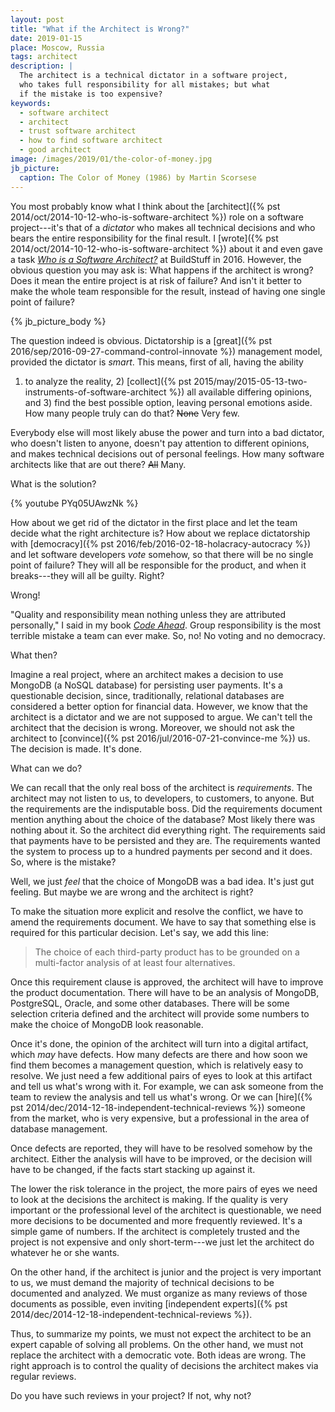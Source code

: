 ```yaml
---
layout: post
title: "What if the Architect is Wrong?"
date: 2019-01-15
place: Moscow, Russia
tags: architect
description: |
  The architect is a technical dictator in a software project,
  who takes full responsibility for all mistakes; but what
  if the mistake is too expensive?
keywords:
  - software architect
  - architect
  - trust software architect
  - how to find software architect
  - good architect
image: /images/2019/01/the-color-of-money.jpg
jb_picture:
  caption: The Color of Money (1986) by Martin Scorsese
---
```


You most probably know what I think about the
[architect]({% pst 2014/oct/2014-10-12-who-is-software-architect %})
role on a software project---it's that of a _dictator_ who makes all technical decisions
and who bears the entire responsibility for the final result. I [wrote]({% pst 2014/oct/2014-10-12-who-is-software-architect %})
about it and even gave a task [_Who is a Software Architect?_](https://www.youtube.com/watch?v=R1lA7pN60xg)
at BuildStuff in 2016. However, the obvious question you may ask is:
What happens if the architect is wrong? Does it mean the entire project
is at risk of failure? And isn't it better to make the whole team responsible
for the result, instead of having one single point of failure?

<!--more-->

{% jb_picture_body %}

The question indeed is obvious. Dictatorship is a [great]({% pst 2016/sep/2016-09-27-command-control-innovate %})
management model, provided the dictator is _smart_. This means, first of all, having the ability
1) to analyze the reality, 2) [collect]({% pst 2015/may/2015-05-13-two-instruments-of-software-architect %})
all available differing opinions, and 3) find
the best possible option, leaving personal emotions aside. How many people
truly can do that? <del>None</del> Very few.

Everybody else will most likely abuse the power and turn into a bad dictator,
who doesn't listen to anyone, doesn't pay attention to different opinions,
and makes technical decisions out of personal feelings. How many
software architects like that are out there? <del>All</del> Many.

What is the solution?

{% youtube PYq05UAwzNk %}

How about we get rid of the dictator in the first place and let the team
decide what the right architecture is? How about we replace dictatorship
with [democracy]({% pst 2016/feb/2016-02-18-holacracy-autocracy %})
and let software developers _vote_ somehow, so that there will
be no single point of failure? They will all be responsible for the product,
and when it breaks---they will all be guilty. Right?

Wrong!

"Quality and responsibility mean nothing unless they are attributed personally,"
I said in my book [_Code Ahead_](/code-ahead.html). Group responsibility
is the most terrible mistake a team can ever make. So, no! No voting and no democracy.

What then?

Imagine a real project, where an architect makes a decision to use MongoDB (a NoSQL database) for persisting
user payments. It's a questionable decision, since, traditionally, relational databases
are considered a better option for financial data. However, we know that the architect
is a dictator and we are not supposed to argue. We can't tell the architect
that the decision is wrong. Moreover, we should not ask the architect to
[convince]({% pst 2016/jul/2016-07-21-convince-me %}) us. The decision is made. It's done.

What can we do?

We can recall that the only real boss of the architect is _requirements_. The
architect may not listen to us, to developers, to customers, to anyone. But
the requirements are the indisputable boss. Did the requirements document
mention anything about the choice of the database? Most likely there was nothing
about it. So the architect did everything right. The requirements said
that payments have to be persisted and they are. The requirements wanted
the system to process up to a hundred payments per second and it does. So,
where is the mistake?

Well, we just _feel_ that the choice of MongoDB was a bad idea. It's just gut feeling.
But maybe we are wrong and the architect is right?

To make the situation more explicit and resolve the conflict,
we have to amend the requirements document. We have
to say that something else is required for this particular decision. Let's say,
we add this line:

> The choice of each third-party product has
to be grounded on a multi-factor analysis of
at least four alternatives.

Once this requirement clause is approved, the architect will have to improve the
product documentation. There will have to be an analysis of MongoDB,
PostgreSQL, Oracle, and some other databases. There will be some selection
criteria defined and the architect will provide some numbers to make the
choice of MongoDB look reasonable.

Once it's done, the opinion of the architect will turn into a digital artifact,
which _may_ have defects. How many defects are there and how soon we find them
becomes a management question, which is relatively easy to resolve. We just
need a few additional pairs of eyes to look at this artifact and tell us
what's wrong with it. For example, we can ask someone from the team to review
the analysis and tell us what's wrong. Or we can [hire]({% pst 2014/dec/2014-12-18-independent-technical-reviews %})
someone from the market, who is very expensive, but
a professional in the area of database management.

Once defects are reported, they will have to be resolved somehow by the
architect. Either the analysis will have
to be improved, or the decision will have to be changed, if the facts start
stacking up against it.

The lower the risk tolerance in the project, the more pairs of eyes we need
to look at the decisions the architect is making. If the quality is very
important or the professional level of the architect is questionable, we need
more decisions to be documented and more frequently reviewed. It's a simple
game of numbers. If the architect is completely trusted and the project is not
expensive and only short-term---we just let the architect do whatever he or she
wants.

On the other hand, if the architect is junior and the project is very important
to us, we must demand the majority of technical decisions to be documented
and analyzed. We must organize as many reviews of those documents as possible,
even inviting [independent experts]({% pst 2014/dec/2014-12-18-independent-technical-reviews %}).

Thus, to summarize my points, we must not expect the architect to be an expert
capable of solving all problems. On the other hand, we must not replace the
architect with a democratic vote. Both ideas are wrong. The right approach is
to control the quality of decisions the architect makes via regular reviews.

Do you have such reviews in your project? If not, why not?
